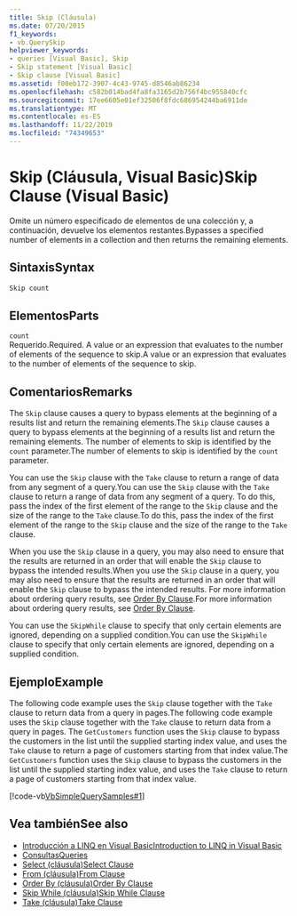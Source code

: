 ```yaml
---
title: Skip (Cláusula)
ms.date: 07/20/2015
f1_keywords:
- vb.QuerySkip
helpviewer_keywords:
- queries [Visual Basic], Skip
- Skip statement [Visual Basic]
- Skip clause [Visual Basic]
ms.assetid: f00eb172-3907-4c43-9745-d8546ab86234
ms.openlocfilehash: c582b014bad4fa8fa3165d2b756f4bc955840cfc
ms.sourcegitcommit: 17ee6605e01ef32506f8fdc686954244ba6911de
ms.translationtype: MT
ms.contentlocale: es-ES
ms.lasthandoff: 11/22/2019
ms.locfileid: "74349653"
---
```

# <a name="skip-clause-visual-basic"></a><span data-ttu-id="6ccbe-102">Skip (Cláusula, Visual Basic)</span><span class="sxs-lookup"><span data-stu-id="6ccbe-102">Skip Clause (Visual Basic)</span></span>
<span data-ttu-id="6ccbe-103">Omite un número especificado de elementos de una colección y, a continuación, devuelve los elementos restantes.</span><span class="sxs-lookup"><span data-stu-id="6ccbe-103">Bypasses a specified number of elements in a collection and then returns the remaining elements.</span></span>  
  
## <a name="syntax"></a><span data-ttu-id="6ccbe-104">Sintaxis</span><span class="sxs-lookup"><span data-stu-id="6ccbe-104">Syntax</span></span>  
  
```vb  
Skip count  
```  
  
## <a name="parts"></a><span data-ttu-id="6ccbe-105">Elementos</span><span class="sxs-lookup"><span data-stu-id="6ccbe-105">Parts</span></span>  
 `count`  
 <span data-ttu-id="6ccbe-106">Requerido.</span><span class="sxs-lookup"><span data-stu-id="6ccbe-106">Required.</span></span> <span data-ttu-id="6ccbe-107">A value or an expression that evaluates to the number of elements of the sequence to skip.</span><span class="sxs-lookup"><span data-stu-id="6ccbe-107">A value or an expression that evaluates to the number of elements of the sequence to skip.</span></span>  
  
## <a name="remarks"></a><span data-ttu-id="6ccbe-108">Comentarios</span><span class="sxs-lookup"><span data-stu-id="6ccbe-108">Remarks</span></span>  
 <span data-ttu-id="6ccbe-109">The `Skip` clause causes a query to bypass elements at the beginning of a results list and return the remaining elements.</span><span class="sxs-lookup"><span data-stu-id="6ccbe-109">The `Skip` clause causes a query to bypass elements at the beginning of a results list and return the remaining elements.</span></span> <span data-ttu-id="6ccbe-110">The number of elements to skip is identified by the `count` parameter.</span><span class="sxs-lookup"><span data-stu-id="6ccbe-110">The number of elements to skip is identified by the `count` parameter.</span></span>  
  
 <span data-ttu-id="6ccbe-111">You can use the `Skip` clause with the `Take` clause to return a range of data from any segment of a query.</span><span class="sxs-lookup"><span data-stu-id="6ccbe-111">You can use the `Skip` clause with the `Take` clause to return a range of data from any segment of a query.</span></span> <span data-ttu-id="6ccbe-112">To do this, pass the index of the first element of the range to the `Skip` clause and the size of the range to the `Take` clause.</span><span class="sxs-lookup"><span data-stu-id="6ccbe-112">To do this, pass the index of the first element of the range to the `Skip` clause and the size of the range to the `Take` clause.</span></span>  
  
 <span data-ttu-id="6ccbe-113">When you use the `Skip` clause in a query, you may also need to ensure that the results are returned in an order that will enable the `Skip` clause to bypass the intended results.</span><span class="sxs-lookup"><span data-stu-id="6ccbe-113">When you use the `Skip` clause in a query, you may also need to ensure that the results are returned in an order that will enable the `Skip` clause to bypass the intended results.</span></span> <span data-ttu-id="6ccbe-114">For more information about ordering query results, see [Order By Clause](../../../visual-basic/language-reference/queries/order-by-clause.md).</span><span class="sxs-lookup"><span data-stu-id="6ccbe-114">For more information about ordering query results, see [Order By Clause](../../../visual-basic/language-reference/queries/order-by-clause.md).</span></span>  
  
 <span data-ttu-id="6ccbe-115">You can use the `SkipWhile` clause to specify that only certain elements are ignored, depending on a supplied condition.</span><span class="sxs-lookup"><span data-stu-id="6ccbe-115">You can use the `SkipWhile` clause to specify that only certain elements are ignored, depending on a supplied condition.</span></span>  
  
## <a name="example"></a><span data-ttu-id="6ccbe-116">Ejemplo</span><span class="sxs-lookup"><span data-stu-id="6ccbe-116">Example</span></span>  
 <span data-ttu-id="6ccbe-117">The following code example uses the `Skip` clause together with the `Take` clause to return data from a query in pages.</span><span class="sxs-lookup"><span data-stu-id="6ccbe-117">The following code example uses the `Skip` clause together with the `Take` clause to return data from a query in pages.</span></span> <span data-ttu-id="6ccbe-118">The `GetCustomers` function uses the `Skip` clause to bypass the customers in the list until the supplied starting index value, and uses the `Take` clause to return a page of customers starting from that index value.</span><span class="sxs-lookup"><span data-stu-id="6ccbe-118">The `GetCustomers` function uses the `Skip` clause to bypass the customers in the list until the supplied starting index value, and uses the `Take` clause to return a page of customers starting from that index value.</span></span>  
  
 [!code-vb[VbSimpleQuerySamples#1](~/samples/snippets/visualbasic/VS_Snippets_VBCSharp/VbSimpleQuerySamples/VB/QuerySamples1.vb#1)]  
  
## <a name="see-also"></a><span data-ttu-id="6ccbe-119">Vea también</span><span class="sxs-lookup"><span data-stu-id="6ccbe-119">See also</span></span>

- [<span data-ttu-id="6ccbe-120">Introducción a LINQ en Visual Basic</span><span class="sxs-lookup"><span data-stu-id="6ccbe-120">Introduction to LINQ in Visual Basic</span></span>](../../../visual-basic/programming-guide/language-features/linq/introduction-to-linq.md)
- [<span data-ttu-id="6ccbe-121">Consultas</span><span class="sxs-lookup"><span data-stu-id="6ccbe-121">Queries</span></span>](../../../visual-basic/language-reference/queries/index.md)
- [<span data-ttu-id="6ccbe-122">Select (cláusula)</span><span class="sxs-lookup"><span data-stu-id="6ccbe-122">Select Clause</span></span>](../../../visual-basic/language-reference/queries/select-clause.md)
- [<span data-ttu-id="6ccbe-123">From (cláusula)</span><span class="sxs-lookup"><span data-stu-id="6ccbe-123">From Clause</span></span>](../../../visual-basic/language-reference/queries/from-clause.md)
- [<span data-ttu-id="6ccbe-124">Order By (cláusula)</span><span class="sxs-lookup"><span data-stu-id="6ccbe-124">Order By Clause</span></span>](../../../visual-basic/language-reference/queries/order-by-clause.md)
- [<span data-ttu-id="6ccbe-125">Skip While (cláusula)</span><span class="sxs-lookup"><span data-stu-id="6ccbe-125">Skip While Clause</span></span>](../../../visual-basic/language-reference/queries/skip-while-clause.md)
- [<span data-ttu-id="6ccbe-126">Take (cláusula)</span><span class="sxs-lookup"><span data-stu-id="6ccbe-126">Take Clause</span></span>](../../../visual-basic/language-reference/queries/take-clause.md)
